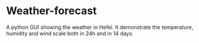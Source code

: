 # Weather-forecast
A python GUI showing the weather in Hefei. It demonstrate the temperature, humidity and wind scale both in 24h and in 14 days.
